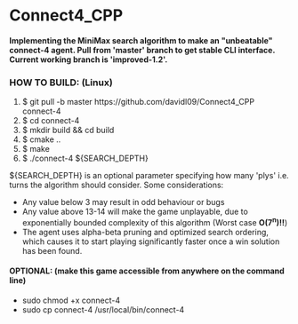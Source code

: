 # Connect4_CPP
<h4>
  Implementing the MiniMax search algorithm to make an "unbeatable" connect-4 agent. Pull from 'master' branch to get stable CLI interface. Current working branch is 'improved-1.2'. 
</h4>


<h3>
  HOW TO BUILD: (Linux)
</h3>
<ol>
  <li>
    $ git pull -b master https://github.com/davidl09/Connect4_CPP connect-4
  </li>
  <li>
    $ cd connect-4
  </li>
  <li>
    $ mkdir build && cd build
  </li>
  <li>
    $ cmake ..
  </li>
  <li>
    $ make
  </li>
  <li>
    $ ./connect-4 ${SEARCH_DEPTH}
  </li>
</ol>
<p>
  ${SEARCH_DEPTH} is an optional parameter specifying how many 'plys' i.e. turns the algorithm should consider. Some considerations:
  <ul>
    <li>
      Any value below 3 may result in odd behaviour or bugs
    </li>
    <li>
      Any value above 13-14 will make the game unplayable, due to exponentially bounded complexity of this algorithm (Worst case <b>O(7<sup>n</sup>)!!</b>)
    </li>
    <li>
      The agent uses alpha-beta pruning and optimized search ordering, which causes it to start playing significantly faster once a win solution has been found.
    </li>
  </ul>
</p>
<h4>
  OPTIONAL: (make this game accessible from anywhere on the command line)
</h4>
<ul>
  <li>
    sudo chmod +x connect-4
  </li>
  <li>
    sudo cp connect-4 /usr/local/bin/connect-4
  </li>
</ul>


